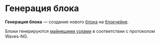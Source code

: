 # Генерация блока

**Генерация блока** — создание нового [блока](/blockchain/block.md) на [блокчейне](/blockchain/blockchain.md).

Блоки генерируются [майнящими узлами](/blockchain/node/mining-node.md) в соответствии с протоколом Waves-NG.
